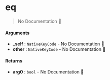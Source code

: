 # eq

> No Documentation 🚧

#### Arguments

- **\_self** : `NativeKeyCode` \- No Documentation 🚧
- **other** : `NativeKeyCode` \- No Documentation 🚧

#### Returns

- **arg0** : `bool` \- No Documentation 🚧